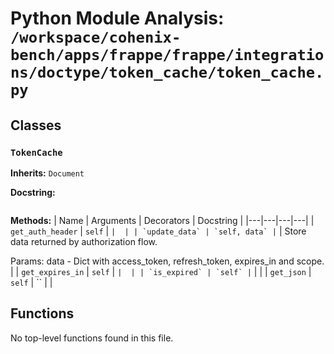 # Python Module Analysis: `/workspace/cohenix-bench/apps/frappe/frappe/integrations/doctype/token_cache/token_cache.py`

## Classes

### `TokenCache`
**Inherits:** `Document`


**Docstring:**
```

```

**Methods:**
| Name | Arguments | Decorators | Docstring |
|---|---|---|---|
| `get_auth_header` | `self` | `` |  |
| `update_data` | `self, data` | `` | Store data returned by authorization flow.

Params:
data - Dict with access_token, refresh_token, expires_in and scope. |
| `get_expires_in` | `self` | `` |  |
| `is_expired` | `self` | `` |  |
| `get_json` | `self` | `` |  |





## Functions

No top-level functions found in this file.
